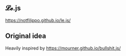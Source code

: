 ## 𝓛𝓮.js

https://notfilippo.github.io/le.js/

## Original idea

Heavily inspired by https://mourner.github.io/bullshit.js/
